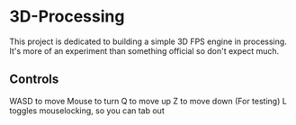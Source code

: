 # 3D-Processing

This project is dedicated to building a simple 3D FPS engine in processing.
It's more of an experiment than something official so don't expect much.

## Controls
WASD to move
Mouse to turn
Q to move up
Z to move down (For testing)
L toggles mouselocking, so you can tab out
